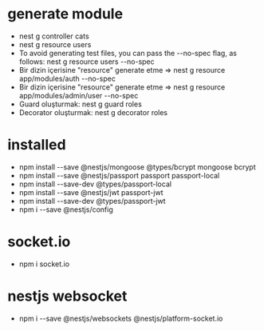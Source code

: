 # generate module
- nest g controller cats
- nest g resource users
- To avoid generating test files, you can pass the --no-spec flag, as follows: nest g resource users --no-spec
- Bir dizin içerisine "resource" generate etme => nest g resource app/modules/auth --no-spec
- Bir dizin içerisine "resource" generate etme => nest g resource app/modules/admin/user --no-spec
- Guard oluşturmak: nest g guard roles
- Decorator oluşturmak: nest g decorator roles

# installed
- npm install --save @nestjs/mongoose @types/bcrypt mongoose bcrypt
- npm install --save @nestjs/passport passport passport-local
- npm install --save-dev @types/passport-local
- npm install --save @nestjs/jwt passport-jwt
- npm install --save-dev @types/passport-jwt
- npm i --save @nestjs/config

# socket.io
- npm i socket.io

# nestjs websocket
- npm i --save @nestjs/websockets @nestjs/platform-socket.io
